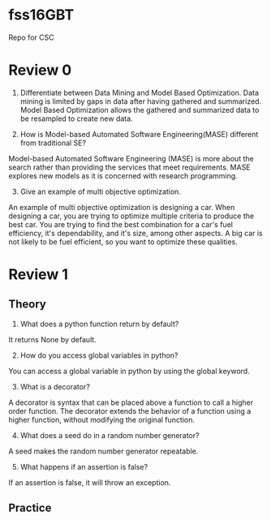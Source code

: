 # fss16GBT
Repo for CSC

# Review 0
1. Differentiate between Data Mining and Model Based Optimization.
Data mining is limited by gaps in data after having gathered and summarized. Model Based Optimization
allows the gathered and summarized data to be resampled to create new data.


2. How is Model-based Automated Software Engineering(MASE) different from traditional SE?

Model-based Automated Software Engineering (MASE) is more about the search rather than providing
the services that meet requirements. MASE explores new models as it is concerned with research programming.

3. Give an example of multi objective optimization.

An example of multi objective optimization is designing a car. When designing a car, you are trying
to optimize multiple criteria to produce the best car. You are trying to find the best combination for
a car's fuel efficiency, it's dependability, and it's size, among other aspects. A big car is not likely to be
fuel efficient, so you want to optimize these qualities.

# Review 1

## Theory
1. What does a python function return by default?

It returns None by default.

2. How do you access global variables in python?

You can access a global variable in python by using the global keyword.

3. What is a decorator?

A decorator is syntax that can be placed above a function to call a higher order function.
The decorator extends the behavior of a function using a higher function, without modifying
the original function.

4. What does a seed do in a random number generator?

A seed makes the random number generator repeatable.

5. What happens if an assertion is false?

If an assertion is false, it will throw an exception.

## Practice